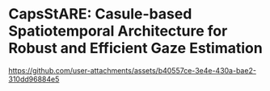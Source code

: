 # CapsStARE: Casule-based Spatiotemporal Architecture for Robust and Efficient Gaze Estimation



https://github.com/user-attachments/assets/b40557ce-3e4e-430a-bae2-310dd96884e5


